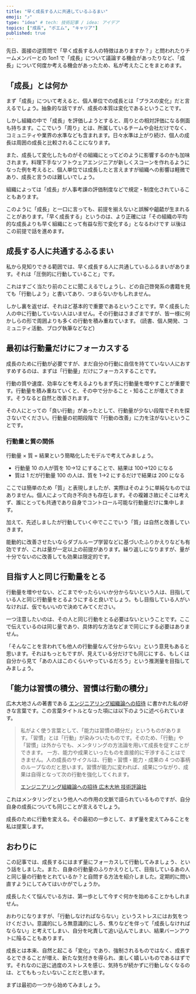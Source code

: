 ```yaml
---
title: "早く成長する人に共通しているふるまい"
emoji: "⤴️"
type: "idea" # tech: 技術記事 / idea: アイデア
topics: ["成長", "ポエム", "キャリア"]
published: true
---
```


先日、面接の逆質問で「早く成長する人の特徴はありますか？」と問われたりチームメンバーとの 1on1 で「成長」について議論する機会があったりなど、「成長」について何度か考える機会があったため、私が考えたことをまとめます。

## 「成長」とは何か

まず「成長」について考えると、個人単位での成長とは「プラスの変化」だと言えるでしょう。抽象的な話ですが、成長の本質は変化であるということです。

しかし組織の中で「成長」を評価しようとすると、周りとの相対評価になる側面も持ちます。ここでいう「周り」とは、所属しているチームや会社だけでなく、コミュニティや業界の水準なども含まれます。日々水準は上がり続け、個人の成長は周囲の成長と比較されることになります。

また、成長して変化したものがその組織にとってどのように影響するのかも加味されます。料理下手なソフトウェアエンジニアが新しくスコーンを作れるようになった例を考えると、個人単位では成長したと言えますが組織への影響は軽微であり、成長と言うのは難しいでしょう。

組織によっては「成長」が人事考課の評価制度などで規定・制度化されていることもあります。

このように「成長」と一口に言っても、前提を揃えないと誤解や齟齬が生まれることがあります。「早く成長する」というのは、より正確には「その組織の平均的な成長よりも早く組織にとって有益な形で変化する」となるわけです
以後はこの前提で話を進めます。

## 成長する人に共通するふるまい

私から見知りできる範囲では、早く成長する人に共通しているふるまいがあります。それは「圧倒的に行動していること」です。

これはすごく当たり前のことに聞こえるでしょうし、どの自己啓発系の書籍を見ても「行動しよう」と書いてあり、つまらないかもしれません。

しかし裏を返せば、それほど基本的で重要であるということです。早く成長した人の中に行動していない人はいません。その行動はさまざまですが、皆一様に何かしらの形で周囲よりも多くの行動を積み重ねています。
(読書、個人開発、コミュニティ活動、ブログ執筆などなど)

## 最初は行動量だけにフォーカスする

成長のために行動が必要ですが、まだ自分の行動に自信を持てていない人におすすめするのは、まずは「行動量」だけにフォーカスすることです。

行動の質や速度、効率などを考えるよりもまず先に行動量を増やすことが重要です。行動量を積み重ねていくと、その中で分かること・知ることが増えてきます。そうなると自然と改善されます。

その人にとっての「良い行動」があったとして、行動量が少ない段階でそれを探さないでください。行動量の初期段階で「行動の改善」に力を注がないということです。

### 行動量と質の関係

行動量 × 質 = 結果という簡略化したモデルで考えてみましょう。

- 行動量 10 の人が質を 10→12 にすることで、結果は 100→120 になる
- 質は 1 だが行動量 100 の人は、質を 1→2 にするだけで結果は 200 になる

ここでは簡単のため「質」と表現しましたが、実際はそのように単純なものではありません。個人によって向き不向きも存在します。その複雑さ故にそこは考えず、誰にとっても共通であり自身でコントロール可能な行動量だけに集中します。

加えて、先述しましたが行動していく中でここでいう「質」は自然と改善していきます。

能動的に改善させたいならダブルループ学習などに基づいたふりかえりなども有効ですが、これは量が一定以上の前提があります。繰り返しになりますが、量が十分でないのに改善しても効果は限定的です。

## 目指す人と同じ行動量をとる

行動量を増やせない、どこまでやったらいいか分からないという人は、目指している人と同じ行動量をとるようにすると良いでしょう。もし目指している人がいなければ、仮でもいいので決めてみてください。

一つ注意したいのは、その人と同じ行動をとる必要はないということです。ここで伝えているのは同じ量であり、具体的な方法などまで同じにする必要はありません。

「そんなことを言われても他人の行動量なんて分からない」という意見もあると思います。それはもっともですが、見えている分だけでも同じにする、もしくは自分から見て「あの人はこのくらいやっているだろう」という推測量を目指してみましょう。

## 「能力は習慣の積分、習慣は行動の積分」

広木大地さんの著書である [エンジニアリング組織論への招待](https://gihyo.jp/book/2018/978-4-7741-9605-3) に書かれた私の好きな言葉です。この言葉タイトルとなった項には以下のように述べられています。

> 私がよく使う言葉として、「能力は習慣の積分だ」というものがあります。「習慣」とは「行動」が染みついたものです。そのため、「行動」や「習慣」は外からでも、メンタリングの方法論を用いて成長を促すことができます。
一方、能力や成果といったものを直接的に干渉することはできません。人の成長のサイクルは、行動・習慣・能力・成果の 4 つの事柄のループなのだと思います。習慣が能力に変われば、成果につながり、成果は自得となって次の行動を強化してくれます。
> 
> 
> [エンジニアリング組織論への招待 広木大地 技術評論社](https://gihyo.jp/book/2018/978-4-7741-9605-3)
> 

これはメンタリングという他人への作用の文脈で語られているものですが、自分自身の成長についても同じことが言えるでしょう。

成長のために行動を変える。その最初の一歩として、まず量を変えてみることを私は提案します。

## おわりに

この記事では、成長するにはまず量にフォーカスして行動してみましょう、という話をしました。また、自身の行動量のふりかえりとして、目指しているあの人と同じ量の行動をとれているか？と自問する方法を紹介しました。定期的に問い直すようにしてみてはいかがでしょうか。

成長したくて悩んでいる方は、第一歩として今すぐ何かを始めることかもしれません。

おわりになりますが、「行動しなければならない」というストレスにはお気をつけください。意識的にしろ無意識的にしろ、焦りなどを伴って「成長しなければならない」と考えてしまい、自分を叱責して追い込んでしまい、結果バーンアウトに陥ることもあります。

成長とは本来、自然と起こる「変化」であり、強制されるものではなく、成長するとできることが増え、新たな気付きを得られ、楽しく嬉しいものであるはずです。それなのに逆に過度のストレスを感じ、気持ちが続かずに行動しなくなるのは、とてももったいないことだと思います。

まずは最初の一つから始めてみましょう。
